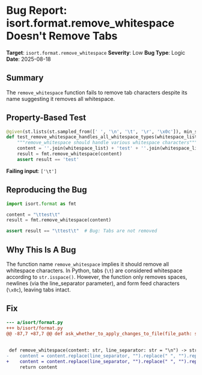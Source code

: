 # Bug Report: isort.format.remove_whitespace Doesn't Remove Tabs

**Target**: `isort.format.remove_whitespace`
**Severity**: Low
**Bug Type**: Logic
**Date**: 2025-08-18

## Summary

The `remove_whitespace` function fails to remove tab characters despite its name suggesting it removes all whitespace.

## Property-Based Test

```python
@given(st.lists(st.sampled_from([' ', '\n', '\t', '\r', '\x0c']), min_size=0, max_size=20))
def test_remove_whitespace_handles_all_whitespace_types(whitespace_list):
    """remove_whitespace should handle various whitespace characters"""
    content = ''.join(whitespace_list) + 'test' + ''.join(whitespace_list)
    result = fmt.remove_whitespace(content)
    assert result == 'test'
```

**Failing input**: `['\t']`

## Reproducing the Bug

```python
import isort.format as fmt

content = "\ttest\t"
result = fmt.remove_whitespace(content)

assert result == "\ttest\t"  # Bug: Tabs are not removed
```

## Why This Is A Bug

The function name `remove_whitespace` implies it should remove all whitespace characters. In Python, tabs (`\t`) are considered whitespace according to `str.isspace()`. However, the function only removes spaces, newlines (via the line_separator parameter), and form feed characters (`\x0c`), leaving tabs intact.

## Fix

```diff
--- a/isort/format.py
+++ b/isort/format.py
@@ -87,7 +87,7 @@ def ask_whether_to_apply_changes_to_file(file_path: str) -> bool:
 
 
 def remove_whitespace(content: str, line_separator: str = "\n") -> str:
-    content = content.replace(line_separator, "").replace(" ", "").replace("\x0c", "")
+    content = content.replace(line_separator, "").replace(" ", "").replace("\x0c", "").replace("\t", "").replace("\r", "")
     return content
```